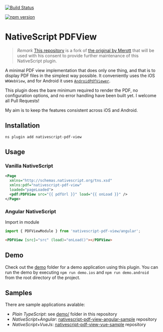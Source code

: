 [![Build Status](https://travis-ci.org/madmas/nativescript-pdf-view.svg?branch=master)](https://travis-ci.org/madmas/nativescript-pdf-view)

[![npm version](https://badge.fury.io/js/nativescript-pdf-view.svg)](https://badge.fury.io/js/nativescript-pdf-view)

# NativeScript PDFView

> _Remark_ [This repository](https://github.com/madmas/nativescript-pdf-view) is a fork of [the original by Merott](https://github.com/Merott/nativescript-pdf-view) that will be used with his consent to provide further maintenance of this NativeScript plugin.

A minimal PDF view implementation that does only one thing, and that is to display PDF files in the simplest way possible. It conveniently uses the iOS `WKWebView`, and for Android it uses [`AndroidPdfViewer`](https://github.com/barteksc/AndroidPdfViewer).

This plugin does the bare minimum required to render the PDF, no configuration options, and no error handling have been built yet. I welcome all Pull Requests!

My aim is to keep the features consistent across iOS and Android.

## Installation

```
ns plugin add nativescript-pdf-view
```

## Usage

### Vanilla NativeScript

```xml
<Page
  xmlns="http://schemas.nativescript.org/tns.xsd"
  xmlns:pdf="nativescript-pdf-view"
  loaded="pageLoaded">
  <pdf:PDFView src="{{ pdfUrl }}" load="{{ onLoad }}" />
</Page>
```

### Angular NativeScript

Import in module

```ts
import { PDFViewModule } from 'nativescript-pdf-view/angular';
```

```html
<PDFView [src]="src" (load)="onLoad()"></PDFView>
```

## Demo

Check out the [demo](./demo) folder for a demo application using this plugin. You can run the demo by executing `npm run demo.ios` and `npm run demo.android` from the root directory of the project.

## Samples

There are sample applications avalable:

- _Plain TypeScript_: see [demo/](https://github.com/madmas/nativescript-pdf-view/tree/master/demo) folder in this repository
- _NativeScript+Angular_: [nativescript-pdf-view-angular-sample](https://github.com/madmas/nativescript-pdf-view-angular-sample) repository
- _NativeScript+VueJs_: [nativescript-pdf-view-vue-sample](https://github.com/madmas/nativescript-pdf-view-vue-sample) repository
